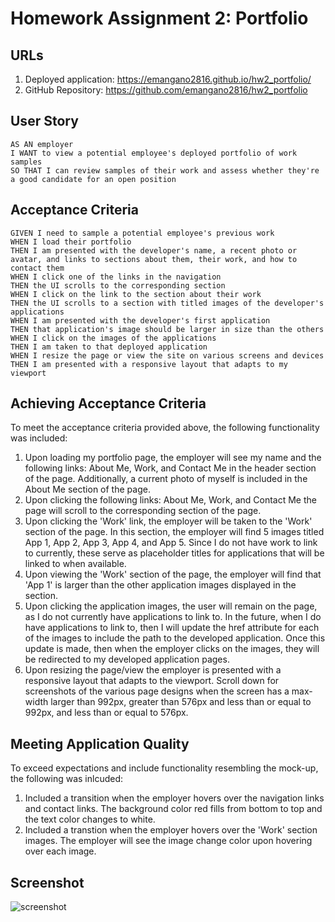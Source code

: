# Homework Assignment 2: Portfolio

## URLs
1. Deployed application: https://emangano2816.github.io/hw2_portfolio/
2. GitHub Repository: https://github.com/emangano2816/hw2_portfolio

## User Story
```
AS AN employer
I WANT to view a potential employee's deployed portfolio of work samples
SO THAT I can review samples of their work and assess whether they're a good candidate for an open position

```
## Acceptance Criteria
```
GIVEN I need to sample a potential employee's previous work
WHEN I load their portfolio
THEN I am presented with the developer's name, a recent photo or avatar, and links to sections about them, their work, and how to contact them
WHEN I click one of the links in the navigation
THEN the UI scrolls to the corresponding section
WHEN I click on the link to the section about their work
THEN the UI scrolls to a section with titled images of the developer's applications
WHEN I am presented with the developer's first application
THEN that application's image should be larger in size than the others
WHEN I click on the images of the applications
THEN I am taken to that deployed application
WHEN I resize the page or view the site on various screens and devices
THEN I am presented with a responsive layout that adapts to my viewport

```
## Achieving Acceptance Criteria

To meet the acceptance criteria provided above, the following functionality was included:

1. Upon loading my portfolio page, the employer will see my name and the following links: About Me, Work, and Contact Me in the header section of the page.  Additionally, a current photo of myself is included in the About Me section of the page.
2. Upon clicking the following links: About Me, Work, and Contact Me the page will scroll to the corresponding section of the page.
3. Upon clicking the 'Work' link, the employer will be taken to the 'Work' section of the page.  In this section, the employer will find 5 images titled App 1, App 2, App 3, App 4, and App 5.  Since I do not have work to link to currently, these serve as placeholder titles for applications that will be linked to when available.
4. Upon viewing the 'Work' section of the page, the employer will find that 'App 1' is larger than the other application images displayed in the section.
5. Upon clicking the application images, the user will remain on the page, as I do not currently have applications to link to.  In the future, when I do have applications to link to, then I will update the href attribute for each of the images to include the path to the developed application.  Once this update is made, then when the employer clicks on the images, they will be redirected to my developed application pages.
6. Upon resizing the page/view the employer is presented with a responsive layout that adapts to the viewport.  Scroll down for screenshots of the various page designs when the screen has a max-width larger than 992px, greater than 576px and less than or equal to 992px, and less than or equal to 576px.

## Meeting Application Quality

To exceed expectations and include functionality resembling the mock-up, the following was inlcuded:

1. Included a transition when the employer hovers over the navigation links and contact links.  The background color red fills from bottom to top and the text color changes to white.
2. Included a transtion when the employer hovers over the 'Work' section images.  The employer will see the image change color upon hovering over each image.

## Screenshot

![screenshot](/assets/images/UPDATE.png)
